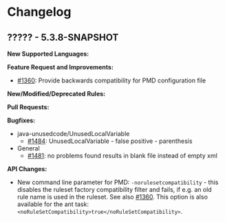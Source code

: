# Changelog

## ????? - 5.3.8-SNAPSHOT

**New Supported Languages:**

**Feature Request and Improvements:**

*   [#1360](https://sourceforge.net/p/pmd/bugs/1360/): Provide backwards compatibility for PMD configuration file

**New/Modified/Deprecated Rules:**

**Pull Requests:**

**Bugfixes:**

*   java-unusedcode/UnusedLocalVariable
    *   [#1484](https://sourceforge.net/p/pmd/bugs/1484/): UnusedLocalVariable - false positive - parenthesis
*   General
    *   [#1481](https://sourceforge.net/p/pmd/bugs/1481/): no problems found results in blank file instead of empty xml

**API Changes:**

*   New command line parameter for PMD: `-norulesetcompatibility` - this disables the ruleset factory
    compatibility filter and fails, if e.g. an old rule name is used in the ruleset.
    See also [#1360](https://sourceforge.net/p/pmd/bugs/1360/).
    This option is also available for the ant task: `<noRuleSetCompatibility>true</noRuleSetCompatibility>`.